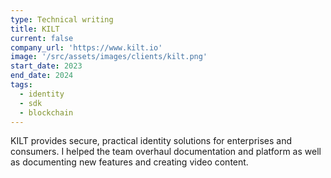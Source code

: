 ```yaml
---
type: Technical writing
title: KILT
current: false
company_url: 'https://www.kilt.io'
image: '/src/assets/images/clients/kilt.png'
start_date: 2023
end_date: 2024
tags:
  - identity
  - sdk
  - blockchain
---
```


KILT provides secure, practical identity solutions for enterprises and consumers. I helped the team overhaul documentation and platform as well as documenting new features and creating video content.
